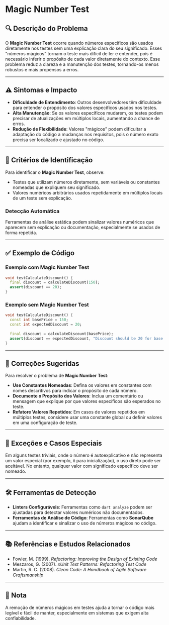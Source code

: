 # Magic Number Test

## 🔍 Descrição do Problema
O **Magic Number Test** ocorre quando números específicos são usados diretamente nos testes sem uma explicação clara do seu significado. Esses "números mágicos" tornam o teste mais difícil de ler e entender, pois é necessário inferir o propósito de cada valor diretamente do contexto. Esse problema reduz a clareza e a manutenção dos testes, tornando-os menos robustos e mais propensos a erros.

---

## ⚠️ Sintomas e Impacto
- **Dificuldade de Entendimento**: Outros desenvolvedores têm dificuldade para entender o propósito dos valores específicos usados nos testes.
- **Alta Manutenção**: Se os valores específicos mudarem, os testes podem precisar de atualizações em múltiplos locais, aumentando a chance de erros.
- **Redução de Flexibilidade**: Valores "mágicos" podem dificultar a adaptação do código a mudanças nos requisitos, pois o número exato precisa ser localizado e ajustado no código.

---

## 🔑 Critérios de Identificação
Para identificar o **Magic Number Test**, observe:
- Testes que utilizam números diretamente, sem variáveis ou constantes nomeadas que expliquem seu significado.
- Valores numéricos arbitrários usados repetidamente em múltiplos locais de um teste sem explicação.

### Detecção Automática
Ferramentas de análise estática podem sinalizar valores numéricos que aparecem sem explicação ou documentação, especialmente se usados de forma repetida.

---

## ✅ Exemplo de Código

### Exemplo com Magic Number Test

```dart
void testCalculateDiscount() {
  final discount = calculateDiscount(150);
  assert(discount == 20);
}
```

### Exemplo sem Magic Number Test

```dart
void testCalculateDiscount() {
  const int basePrice = 150;
  const int expectedDiscount = 20;
  
  final discount = calculateDiscount(basePrice);
  assert(discount == expectedDiscount, "Discount should be 20 for base price of 150");
}
```

---

## 🚀 Correções Sugeridas
Para resolver o problema de **Magic Number Test**:

- **Use Constantes Nomeadas**: Defina os valores em constantes com nomes descritivos para indicar o propósito de cada número.
- **Documente o Propósito dos Valores**: Inclua um comentário ou mensagem que explique por que valores específicos são esperados no teste.
- **Refatore Valores Repetidos**: Em casos de valores repetidos em múltiplos testes, considere usar uma constante global ou definir valores em uma configuração de teste.

---

## 🌟 Exceções e Casos Especiais
Em alguns testes triviais, onde o número é autoexplicativo e não representa um valor especial (por exemplo, `0` para inicialização), o uso direto pode ser aceitável. No entanto, qualquer valor com significado específico deve ser nomeado.

---

## 🛠 Ferramentas de Detecção
- **Linters Configuráveis**: Ferramentas como `dart analyze` podem ser ajustadas para detectar valores numéricos não documentados.
- **Ferramentas de Análise de Código**: Ferramentas como **SonarQube** ajudam a identificar e sinalizar o uso de números mágicos no código.

---

## 📚 Referências e Estudos Relacionados
- Fowler, M. (1999). *Refactoring: Improving the Design of Existing Code*
- Meszaros, G. (2007). *xUnit Test Patterns: Refactoring Test Code*
- Martin, R. C. (2008). *Clean Code: A Handbook of Agile Software Craftsmanship*

---

## 📝 Nota
A remoção de números mágicos em testes ajuda a tornar o código mais legível e fácil de manter, especialmente em sistemas que exigem alta confiabilidade.
